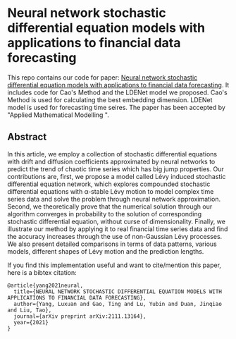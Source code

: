 # Neural network stochastic differential equation models with applications to financial data forecasting 
This repo contains our code for paper: [Neural network stochastic differential equation models with applications to financial data forecasting](http://arxiv.org/abs/2111.13164).
It includes code for Cao's Method and the LDENet model we proposed. Cao's Method is used for calculating the best embedding dimension. LDENet model is used for forecasting time seires.  The paper has been accepted by "Applied Mathematical Modelling ".

## Abstract

In this article, we employ a collection of stochastic differential equations with drift and diffusion coefficients approximated by neural networks to predict the trend of chaotic time series which has big jump properties. Our contributions are, first, we propose a model called Lévy induced stochastic differential equation network, which explores compounded stochastic differential equations with α-stable Lévy motion to model complex time series data and solve the problem through neural network approximation. Second, we theoretically prove that the numerical solution through our algorithm converges in probability to the solution of corresponding stochastic differential equation, without curse of dimensionality. Finally, we illustrate our method by applying it to real financial time series data and find the accuracy increases through the use of non-Gaussian Lévy processes. We also present detailed comparisons in terms of data patterns, various models, different shapes of Lévy motion and the prediction lengths.

If you find this implementation useful and want to cite/mention this paper, here is a bibtex citation:
```
@article{yang2021neural,
  title={NEURAL NETWORK STOCHASTIC DIFFERENTIAL EQUATION MODELS WITH APPLICATIONS TO FINANCIAL DATA FORECASTING},
  author={Yang, Luxuan and Gao, Ting and Lu, Yubin and Duan, Jinqiao and Liu, Tao},
  journal={arXiv preprint arXiv:2111.13164},
  year={2021}
}
```
